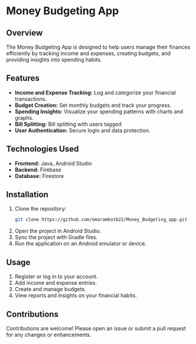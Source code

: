 # Money Budgeting App

## Overview
The Money Budgeting App is designed to help users manage their finances efficiently by tracking income and expenses, creating budgets, and providing insights into spending habits.

## Features
- **Income and Expense Tracking:** Log and categorize your financial transactions.
- **Budget Creation:** Set monthly budgets and track your progress.
- **Spending Insights:** Visualize your spending patterns with charts and graphs.
- **Bill Splitting:** Bill splitting with users tagged
- **User Authentication:** Secure login and data protection.

## Technologies Used 
- **Frontend:** Java, Android Studio
- **Backend:** Firebase
- **Database:** Firestore

## Installation
1. Clone the repository:
    ```bash
    git clone https://github.com/omaramkotb22/Money_Budgeting_app.git
    ```
2. Open the project in Android Studio.
3. Sync the project with Gradle files.
4. Run the application on an Android emulator or device.

## Usage
1. Register or log in to your account.
2. Add income and expense entries.
3. Create and manage budgets.
4. View reports and insights on your financial habits.

## Contributions
Contributions are welcome! Please open an issue or submit a pull request for any changes or enhancements.

